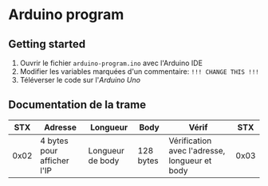 
# Arduino program

## Getting started

1. Ouvrir le fichier `arduino-program.ino` avec l'Arduino IDE
2. Modifier les variables marquées d'un commentaire: `!!! CHANGE THIS !!!`
3. Téléverser le code sur l'*Arduino Uno*

## Documentation de la trame

| STX  | Adresse                    | Longueur         | Body     | Vérif                                         | STX  |
| ---- | -------------------------- | ---------------- | -------- | --------------------------------------------- | ---- |
| 0x02 | 4 bytes pour afficher l'IP | Longueur de body | 128 bytes | Vérification avec l'adresse, longueur et body | 0x03 |
